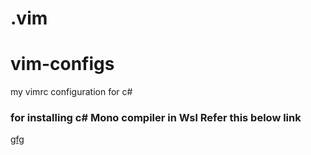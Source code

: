 # .vim

# vim-configs
my vimrc configuration for c# 

### for installing c# Mono compiler in Wsl Refer this below link 
[gfg](https://www.mono-project.com/download/stable/#download-lin)


